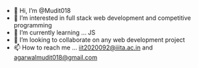 - 👋 Hi, I’m @Mudit018
- 👀 I’m interested in full stack web development and competitive programming
- 🌱 I’m currently learning ... JS
- 💞️ I’m looking to collaborate on any web development project
- 📫 How to reach me ... iit2020092@iiita.ac.in and agarwalmudit018@gmail.com
